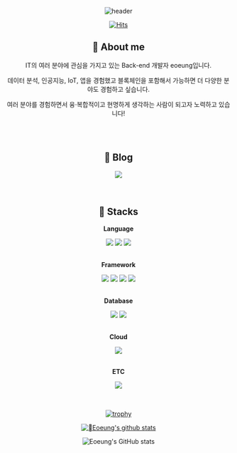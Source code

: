 <div align="center">

![header](https://capsule-render.vercel.app/api?type=waving&color=gradient&height=160&section=header&text=🎮%20eoeung's%20GitHub%20🦅&fontSize=30&animation=fadeIn&fontAlignY=36&fontColor=fff)

[![Hits](https://hits.seeyoufarm.com/api/count/incr/badge.svg?url=https%3A%2F%2Fgithub.com%2Feoeung&count_bg=%237D9EFF&title_bg=%23636262&icon=steam.svg&icon_color=%23CAE1F5&title=visits&edge_flat=false)](https://hits.seeyoufarm.com)

## 💬 About me

<!-- 한글 소개 -->
<p>
IT의 여러 분야에 관심을 가지고 있는 Back-end 개발자 eoeung입니다.
<br>

데이터 분석, 인공지능, IoT, 앱을 경험했고 블록체인을 포함해서 가능하면 더 다양한 분야도 경험하고 싶습니다.
<br>

여러 분야를 경험하면서 융·복합적이고 현명하게 생각하는 사람이 되고자 노력하고 있습니다!

</p>

<!-- 영어 소개 예시 -->
<!-- ### Hi, everyone. Welcome to my GitHub channel ! </br>
This is Sehwa Kim 👋🏻 (You can also call me 'Sarah')</br>
I want to be a Front-End Developer with a background as a nurse. </br>
I enjoy learning, helping each other, and growing steadily. </br>
Not only that, I like to try new things. So I'm exploring various fields with an open mind, </br>
including IT(Front-End, Back-End), medicine 🧠, English and Business. </br>
I like to documenting things that I realized or learned, so I update my blog at least once a week ✍🏻 </br>
(FYI, I'm gonna do this until I become a grandma lol) </br>
</br>
Thanks for your visiting. </br>
Hope you have a wonderful day 🩷  </br>
Also if you want to know more about me, contact me anytime ! -->

<br>
<br>

## 📔 Blog

<!-- 포트폴리오 -->
<!-- 내 노션 주소 입력 -->
<!-- <a href="https://polydactyl-cello-2db.notion.site/Kim-Sehwa-c4920e2528ae4e7bb40869f320fc859d?pvs=4"> -->
<!-- 노션 뱃지 -->
<!-- <img src="https://img.shields.io/badge/Portfolio-000000?style=for-the-badge&logoColor=white&logo=Notion">  -->
<!-- </a> -->

<!-- <div style="display:flex; flex-direction:row;> -->
<div>
    <!-- 보안 취약점 때문에 아마도 GitHub에서는 target="_blank"를 막은 것 같다고 한다. -->
    <!-- 참고 링크 : https://stackoverflow.com/a/67661218 -->
    <a href="https://eoeung.tistory.com" target="_blank">
        <img src="https://img.shields.io/badge/Tistory-000000?style=for-the-badge&logo=Tistory& logoColor=white">
    </a>
</div>
<!-- 한글 소개 -->

<br>
<br>

## 🔨 Stacks

<!-- <div style="display:flex; flex-direction:column; align-items:flex-start;">
 -->
<div>
   <!-- Language -->
    <p><strong>Language</strong></p>
    <div>
        <img src="https://img.shields.io/badge/Javascript-F7DF1E?style=flat-square&logo=Javascript&logoColor=black"> 
        <img src="https://img.shields.io/badge/Python-e5e5e5?style=flat-square&logo=python&logoColor=3873a3"> 
        <img src="https://img.shields.io/badge/Java-5382a1?style=flat-square&logo=openjdk&logoColor=ffffff"> 
    </div>
   </br>
    <!-- Framework -->
    <p><strong>Framework</strong></p>
    <div>
        <img src="https://img.shields.io/badge/Node.js-339933?style=for-the-badge&logo=Node.js&logoColor=white"> 
        <img src="https://img.shields.io/badge/Express-000000?style=for-the-badge&logo=Express&logoColor=white">
        <img src="https://img.shields.io/badge/Flask-ffffff?style=for-the-badge&logo=flask&logoColor=000000">
        <img src="https://img.shields.io/badge/Spring-ffffff?style=for-the-badge&logo=spring&logoColor=6cb52d">
    </div>
   <br>
    <!-- Database -->
    <p><strong>Database</strong></p>
    <div>
        <img src="https://img.shields.io/badge/MySQL-4479A1?style=for-the-badge&logo=mysql&logoColor=white">
        <img src="https://img.shields.io/badge/Oracle-ffffff?style=for-the-badge&logo=oracle&logoColor=F80000">
    </div>
   <br>
    <!-- Cloud -->
    <p><strong>Cloud</strong></p>
    <div>
        <img src="https://img.shields.io/badge/AWS-232F3E?style=for-the-badge&logo=amazon aws&logoColor=ec912d"> 
    </div>
     <br>
    <p><strong>ETC</strong></p>
    <div>
        <img src="https://img.shields.io/badge/Sequelize-ffffff?style=for-the-badge&logo=Sequelize&logoColor=52b0e7"> 
    </div>
</div>

<br>
<br>

[![trophy](https://github-profile-trophy.vercel.app/?username=eoeung)](https://github.com/ryo-ma/github-profile-trophy)

[![Eoeung's github stats](https://github-readme-stats.vercel.app/api/top-langs/?username=eoeung&show_icons=true&hide_border=true&title_color=004386&icon_color=red&layout=donut)](https://github.com/eoeung)

![Eoeung's GitHub stats](https://github-readme-stats.vercel.app/api?username=eoeung&show_icons=true&theme=holi)

</div>
